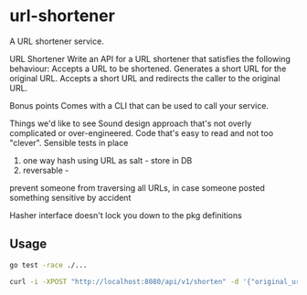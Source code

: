 # url-shortener
A URL shortener service.

URL Shortener
Write an API for a URL shortener that satisfies the following behaviour:
Accepts a URL to be shortened.
Generates a short URL for the original URL.
Accepts a short URL and redirects the caller to the original URL.

Bonus points
Comes with a CLI that can be used to call your service.

Things we'd like to see
Sound design approach that's not overly complicated or over-engineered.
Code that's easy to read and not too "clever".
Sensible tests in place


1. one way hash using URL as salt - store in DB
2. reversable - 

prevent someone from traversing all URLs, in case someone posted something sensitive by accident 


Hasher interface doesn't lock you down to the pkg definitions

## Usage

```bash
go test -race ./...
```

```bash
curl -i -XPOST "http://localhost:8080/api/v1/shorten" -d '{"original_url": "http://jemgunay.co.uk"}
```